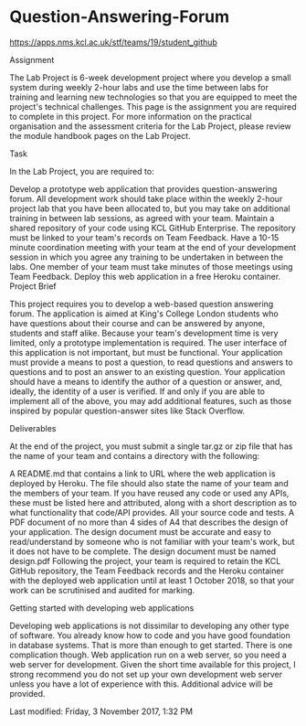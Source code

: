 # Question-Answering-Forum

https://apps.nms.kcl.ac.uk/stf/teams/19/student_github

Assignment

The Lab Project is 6-week development project where you develop a small system during weekly 2-hour labs and use the time between labs for training and learning new technologies so that you are equipped to meet the project's technical challenges. This page is the assignment you are required to complete in this project. For more information on the practical organisation and the assessment criteria for the Lab Project, please review the module handbook pages on the Lab Project.

Task

In the Lab Project, you are required to:

Develop a prototype web application that provides question-answering forum. All development work should take place within the weekly 2-hour project lab that you have been allocated to, but you may take on additional training in between lab sessions, as agreed with your team.
Maintain a shared repository of your code using KCL GitHub Enterprise. The repository must be linked to your team's records on Team Feedback.
Have a 10-15 minute coordination meeting with your team at the end of your development session in which you agree any training to be undertaken in between the labs. One member of your team must take minutes of those meetings using Team Feedback.
Deploy this web application in a free Heroku container.
Project Brief

This project requires you to develop a web-based question answering forum. The application is aimed at King's College London students who have questions about their course and can be answered by anyone, students and staff alike. Because your team's development time is very limited, only a prototype implementation is required. The user interface of this application is not important, but must be functional. Your application must provide a means to post a question, to read questions and answers to questions and to post an answer to an existing question. Your application should have a means to identify the author of a question or answer, and, ideally, the identity of a user is verified. If and only if you are able to implement all of the above, you may add additional features, such as those inspired by popular question-answer sites like Stack Overflow.

Deliverables

At the end of the project, you must submit a single tar.gz or zip file that has the name of your team and contains a directory with the following:

A README.md that contains a link to URL where the web application is deployed by Heroku. The file should also state the name of your team and the members of your team. If you have reused any code or used any APIs, these must be listed here and attributed, along with a short description as to what functionality that code/API provides.
All your source code and tests.
A PDF document of no more than 4 sides of A4 that describes the design of your application. The design document must be accurate and easy to read/understand by someone who is not familiar with your team's work, but it does not have to be complete. The design document must be named design.pdf
Following the project, your team is required to retain the KCL GitHub repository, the Team Feedback records and the Heroku container with the deployed web application until at least 1 October 2018, so that your work can be scrutinised and audited for marking.

Getting started with developing web applications

Developing web applications is not dissimilar to developing any other type of software. You already know how to code and you have good foundation in database systems. That is more than enough to get started. There is one complication though. Web application run on a web server, so you need a web server for development. Given the short time available for this project, I strong recommend you do not set up your own development web server unless you have a lot of experience with this. Additional advice will be provided.

Last modified: Friday, 3 November 2017, 1:32 PM
